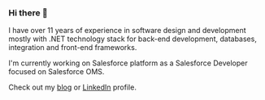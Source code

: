 ### Hi there 👋

I have over 11 years of experience in software design and development mostly with .NET technology stack for back-end development, databases, integration and front-end frameworks.

I'm currently working on Salesforce platform as a Salesforce Developer focused on Salesforce OMS.

Check out my [blog](https://firatesmer.com) or [LinkedIn](https://linkedin.com/in/firatesmer) profile.
